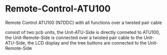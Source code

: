 # Remote-Control-ATU100
Remote Control ATU100 (N7DDC) with all functions over a twisted pair cable

consist of two pcb units, 
the Unit-ATU-Side is directly conneted to ATU100,
the Unit-Remote-Side is connected over a twisted pair cable to the Unit-ATU-Side,
the LCD display and the tree buttons are connected to the Unit-Remote-Side
